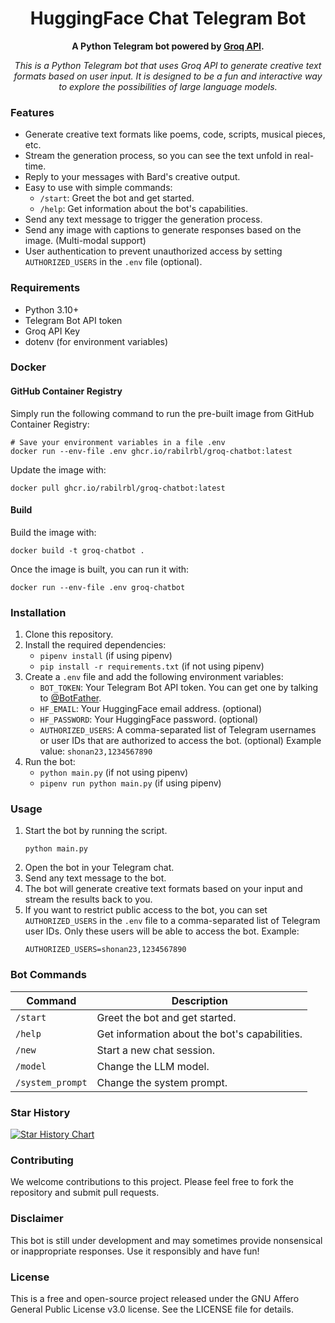 <div align="center">

  # HuggingFace Chat Telegram Bot
  
  **A Python Telegram bot powered by [Groq API](https://console.groq.com/).**

  *This is a Python Telegram bot that uses Groq API to generate creative text formats based on user input. It is designed to be a fun and interactive way to explore the possibilities of large language models.*

</div>

### Features

* Generate creative text formats like poems, code, scripts, musical pieces, etc.
* Stream the generation process, so you can see the text unfold in real-time.
* Reply to your messages with Bard's creative output.
* Easy to use with simple commands:
    * `/start`: Greet the bot and get started.
    * `/help`: Get information about the bot's capabilities.
* Send any text message to trigger the generation process.
* Send any image with captions to generate responses based on the image. (Multi-modal support)
* User authentication to prevent unauthorized access by setting `AUTHORIZED_USERS` in the `.env` file (optional).

### Requirements

* Python 3.10+
* Telegram Bot API token
* Groq API Key
* dotenv (for environment variables)


### Docker

#### GitHub Container Registry
Simply run the following command to run the pre-built image from GitHub Container Registry:

```shell
# Save your environment variables in a file .env
docker run --env-file .env ghcr.io/rabilrbl/groq-chatbot:latest
```

Update the image with:
```shell
docker pull ghcr.io/rabilrbl/groq-chatbot:latest
```

#### Build
Build the image with:
```shell
docker build -t groq-chatbot .
```
Once the image is built, you can run it with:
```shell
docker run --env-file .env groq-chatbot
```

### Installation

1. Clone this repository.
2. Install the required dependencies:
    * `pipenv install` (if using pipenv)
    * `pip install -r requirements.txt` (if not using pipenv)
3. Create a `.env` file and add the following environment variables:
    * `BOT_TOKEN`: Your Telegram Bot API token. You can get one by talking to [@BotFather](https://t.me/BotFather).
    * `HF_EMAIL`: Your HuggingFace email address. (optional)
    * `HF_PASSWORD`: Your HuggingFace password. (optional)
    * `AUTHORIZED_USERS`: A comma-separated list of Telegram usernames or user IDs that are authorized to access the bot. (optional) Example value: `shonan23,1234567890`
4. Run the bot:
    * `python main.py` (if not using pipenv)
    * `pipenv run python main.py` (if using pipenv)

### Usage

1. Start the bot by running the script.
   ```shell
   python main.py
   ```
2. Open the bot in your Telegram chat.
3. Send any text message to the bot.
4. The bot will generate creative text formats based on your input and stream the results back to you.
5. If you want to restrict public access to the bot, you can set `AUTHORIZED_USERS` in the `.env` file to a comma-separated list of Telegram user IDs. Only these users will be able to access the bot.
    Example:
    ```shell
    AUTHORIZED_USERS=shonan23,1234567890
    ```

### Bot Commands

| Command | Description |
| ------- | ----------- |
| `/start` | Greet the bot and get started. |
| `/help` | Get information about the bot's capabilities. |
| `/new` | Start a new chat session. |
| `/model` | Change the LLM model. |
| `/system_prompt` | Change the system prompt. |

### Star History

<a href="https://star-history.com/#rabilrbl/groq-chatbot&Date">
  <picture>
    <source media="(prefers-color-scheme: dark)" srcset="https://api.star-history.com/svg?repos=rabilrbl/groq-chatbot&type=Date&theme=dark" />
    <source media="(prefers-color-scheme: light)" srcset="https://api.star-history.com/svg?repos=rabilrbl/groq-chatbot&type=Date" />
    <img alt="Star History Chart" src="https://api.star-history.com/svg?repos=rabilrbl/groq-chatbot&type=Date" />
  </picture>
</a>

### Contributing

We welcome contributions to this project. Please feel free to fork the repository and submit pull requests.

### Disclaimer

This bot is still under development and may sometimes provide nonsensical or inappropriate responses. Use it responsibly and have fun!

### License

This is a free and open-source project released under the GNU Affero General Public License v3.0 license. See the LICENSE file for details.
